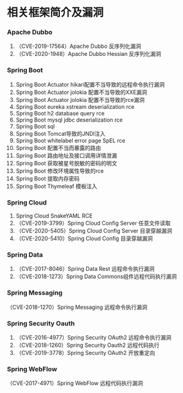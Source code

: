 # 相关框架简介及漏洞

### Apache Dubbo 

1. （CVE-2019-17564）Apache Dubbo 反序列化漏洞 
2. （CVE-2020-1948）Apache Dubbo Hessian 反序列化漏洞

### Spring Boot 

1. Spring Boot Actuator hikari配置不当导致的远程命令执行漏洞 
2. Spring Boot Actuator jolokia 配置不当导致的XXE漏洞 
3. Spring Boot Actuator jolokia 配置不当导致的rce漏洞 
4. Spring Boot eureka xstream deserialization rce 
5. Spring Boot h2 database query rce 
6. Spring Boot mysql jdbc deserialization rce 
7. Spring Boot sql 
8. Spring Boot Tomcat导致的JNDI注入 
9. Spring Boot whitelabel error page SpEL rce 
10. Spring Boot 配置不当而暴露的路由 
11. Spring Boot 路由地址及接口调用详情泄漏 
12. Spring Boot 获取被星号脱敏的密码的明文 
13. Spring Boot 修改环境属性导致的rce 
14. Spring Boot 提取内存密码 
15. Spring Boot Thymeleaf 模板注入

### Spring Cloud 

1. Spring Cloud SnakeYAML RCE 
2. （CVE-2019-3799）Spring Cloud Config Server 任意文件读取 
3. （CVE-2020-5405）Spring Cloud Config Server 目录穿越漏洞 
4. （CVE-2020-5410）Spring Cloud Config 目录穿越漏洞

### Spring Data 

1. （CVE-2017-8046）Spring Data Rest 远程命令执行漏洞 
2. （CVE-2018-1273）Spring Data Commons组件远程代码执行漏洞

### Spring Messaging 

（CVE-2018-1270）Spring Messaging 远程命令执行漏洞

### Spring Security Oauth 

1. （CVE-2016-4977）Spring Security OAuth2 远程命令执行漏洞 
2. （CVE-2018-1260）Spring Security Oauth2 远程代码执行 
3. （CVE-2019-3778）Spring Security OAuth2 开放重定向

### Spring WebFlow 

（CVE-2017-4971）Spring WebFlow 远程代码执行漏洞

